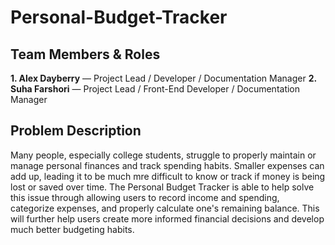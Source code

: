 # Personal-Budget-Tracker

## Team Members & Roles 
**1. Alex Dayberry** — Project Lead / Developer / Documentation Manager
**2. Suha Farshori** — Project Lead / Front-End Developer / Documentation Manager

## Problem Description
Many people, especially college students, struggle to properly maintain or manage personal finances and track spending habits. Smaller expenses can add up, leading it to be much mre difficult to know or track if money is being lost or saved over time. The Personal Budget Tracker is able to help solve this issue through allowing users to record income and spending, categorize expenses, and properly calculate one's remaining balance. This will further help users create more informed financial decisions and develop much better budgeting habits. 
